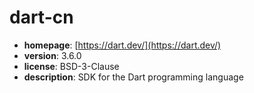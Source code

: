 # dart-cn

- **homepage**: [https://dart.dev/](https://dart.dev/)
- **version**: 3.6.0
- **license**: BSD-3-Clause
- **description**: SDK for the Dart programming language

